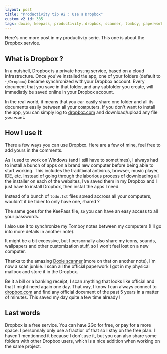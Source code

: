 ```yaml
---
layout: post
title: "Productivity tip #2 : Use a Dropbox"
custom_v2_id: 335
tags: doxie, keepass, productivity, dropbox, scanner, tomboy, paperwork
---
```


Here's one more post in my productivity serie. This one is about the Dropbox
service.

## What is Dropbox ?

In a nutshell, Dropbox is a private hosting service, based on a cloud
infrastructure. Once you've installed the app, one of your folders (default to
`~/Dropbox`) became synchronized with your Dropbox account. Every document
that you save in that folder, and any subfolder you create, will immediatly be
saved online in your Dropbox account.

In the real world, it means that you can easily share one folder and all its
documents easily between all your computers. If you don't want to install the
app, you can simply log to [dropbox.com](http://www.dropbox.com) and
download/upload any file you want.

## How I use it

There a few ways you can use Dropbox. Here are a few of mine, feel free to add
yours in the comments.

As I used to work on Windows (and I still have to sometimes), I always had to
install a bunch of apps on a brand new computer before being able to start
working. This includes the traditional antivirus, browser, music player, IDE,
etc. Instead of going through the laborious process of downloading all the
installer on each of the websites, I've saved them in my Dropbox and I just
have to install Dropbox, then install the apps I need.

Instead of a bunch of `todo.txt` files spread accross all your computers,
wouldn't it be tidier to only have one, shared ?

The same goes for the KeePass file, so you can have an easy access to all your
passwords.

I also use it to synchronize my Tomboy notes between my computers (I'll go
into more details in another note).

It might be a bit excessive, but I personnally also share my icons, sounds,
wallpapers and other customization stuff, so I won't feel lost on a new
computer.

Thanks to the amazing [Doxie scanner](http://www.getdoxie.com) (more on that
on another note), I'm now a scan junkie. I scan all the official paperwork I
got in my physical mailbox and store it in the Dropbox.

Be it a bill or a banking receipt, I scan anything that looks like official
and that I might need again one day. That way, I know I can always connect to
[dropbox.com](http://www.dropbox.com) and find any official document of the
past 5 years in a matter of minutes. This saved my day quite a few time
already !

## Last words

Dropbox is a free service. You can have 2Go for free, or pay for a more space.
I personnaly only use a fraction of that so I stay on the free plan. I haven't
mentionned it because I don't use it, but you can also share some folders with
other Dropbox users, which is a nice addition when working on the same
project.